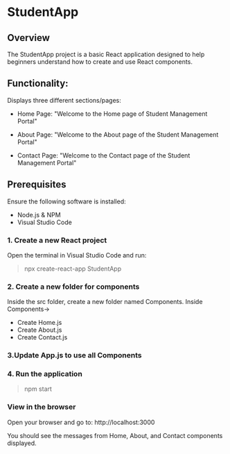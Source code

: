 # StudentApp

## Overview
The StudentApp project is a basic React application designed to help beginners understand how to create and use React components.

## Functionality:
Displays three different sections/pages:

- Home Page:
"Welcome to the Home page of Student Management Portal"

- About Page:
"Welcome to the About page of the Student Management Portal"

- Contact Page:
"Welcome to the Contact page of the Student Management Portal"

## Prerequisites

Ensure the following software is installed:

- Node.js & NPM
- Visual Studio Code

### 1. Create a new React project

Open the terminal in Visual Studio Code and run:
> npx create-react-app StudentApp

### 2. Create a new folder for components
Inside the src folder, create a new folder named Components.
Inside Components->
- Create Home.js
- Create About.js
- Create Contact.js

### 3.Update App.js to use all Components

### 4. Run the application
> npm start

### View in the browser
Open your browser and go to: http://localhost:3000

You should see the messages from Home, About, and Contact components displayed.
